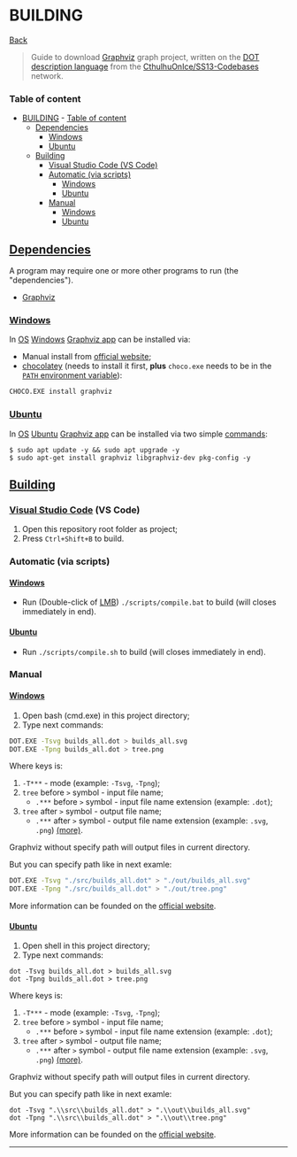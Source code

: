 
# BUILDING

[Back](../README.md)

> Guide to download [Graphviz](https://graphviz.org/) graph project, written on the [DOT description language](https://en.wikipedia.org/wiki/DOT_(graph_description_language)) from the [CthulhuOnIce/SS13-Codebases](https://github.com/CthulhuOnIce/SS13-Codebases) network.

### Table of content
- [BUILDING](#building)
		- [Table of content](#table-of-content)
	- [Dependencies](#dependencies)
		- [Windows](#windows)
		- [Ubuntu](#ubuntu)
	- [Building](#building-1)
		- [Visual Studio Code (VS Code)](#visual-studio-code-vs-code)
		- [Automatic (via scripts)](#automatic-via-scripts)
			- [Windows](#windows-1)
			- [Ubuntu](#ubuntu-1)
		- [Manual](#manual)
			- [Windows](#windows-2)
			- [Ubuntu](#ubuntu-2)


## [Dependencies](https://en.wikipedia.org/wiki/Dependency)

A program may require one or more other programs to run (the "dependencies").

 * [Graphviz](https://graphviz.org/)


### [Windows](https://www.microsoft.com/windows)

In [OS](https://en.wikipedia.org/wiki/Operating_system) [Windows](https://www.microsoft.com/windows) [Graphviz app](https://graphviz.org/) can be installed via:

 * Manual install from [official website](https://graphviz.org/download/);
 * [chocolatey](https://community.chocolatey.org/packages/Graphviz) (needs to install it first, **plus** `choco.exe` needs to be in the [`PATH` environment variable](https://en.wikipedia.org/wiki/PATH_(variable))):

```bash
CHOCO.EXE install graphviz
```


### [Ubuntu](https://ubuntu.com/)

In [OS](https://en.wikipedia.org/wiki/Operating_system) [Ubuntu](https://ubuntu.com/) [Graphviz app](https://graphviz.org/) can be installed via two simple [commands](https://en.wikipedia.org/wiki/Bash_(Unix_shell)):

```shell
$ sudo apt update -y && sudo apt upgrade -y
$ sudo apt-get install graphviz libgraphviz-dev pkg-config -y
```


## [Building](https://en.wikipedia.org/wiki/Software_build)

### [Visual Studio Code](https://code.visualstudio.com/) (VS Code)

 1. Open this repository root folder as project;
 1. Press `Ctrl+Shift+B` to build.

### Automatic (via scripts)

#### [Windows](https://www.microsoft.com/windows)

 * Run (Double-click of [LMB](https://en.wikipedia.org/wiki/LMB)) `./scripts/compile.bat` to build (will closes immediately in end).

#### [Ubuntu](https://ubuntu.com/)

 * Run `./scripts/compile.sh` to build (will closes immediately in end).

### Manual

#### [Windows](https://www.microsoft.com/windows)

 1. Open bash (cmd.exe) in this project directory;
 1. Type next commands:

```bash
DOT.EXE -Tsvg builds_all.dot > builds_all.svg
DOT.EXE -Tpng builds_all.dot > tree.png
```

Where keys is:
 1. `-T***` - mode (example: `-Tsvg`, `-Tpng`);
 1. `tree` before `>` symbol - input file name;
    * `.***` before `>` symbol - input file name extension (example: `.dot`);
 2. `tree` after `>` symbol - output file name;
    * `.***` after `>` symbol - output file name extension (example: `.svg`, `.png`) [(more)](https://graphviz.org/docs/outputs/).

Graphviz without specify path will output files in current directory.

But you can specify path like in next examle:

```bash
DOT.EXE -Tsvg "./src/builds_all.dot" > "./out/builds_all.svg"
DOT.EXE -Tpng "./src/builds_all.dot" > "./out/tree.png"
```

More information can be founded on the [official website](https://graphviz.org/doc/info/command.html).

#### [Ubuntu](https://ubuntu.com/)

 1. Open shell in this project directory;
 1. Type next commands:

```shell
dot -Tsvg builds_all.dot > builds_all.svg
dot -Tpng builds_all.dot > tree.png
```

Where keys is:
 1. `-T***` - mode (example: `-Tsvg`, `-Tpng`);
 1. `tree` before `>` symbol - input file name;
    * `.***` before `>` symbol - input file name extension (example: `.dot`);
 2. `tree` after `>` symbol - output file name;
    * `.***` after `>` symbol - output file name extension (example: `.svg`, `.png`) [(more)](https://graphviz.org/docs/outputs/).

Graphviz without specify path will output files in current directory.

But you can specify path like in next examle:

```shell
dot -Tsvg ".\\src\\builds_all.dot" > ".\\out\\builds_all.svg"
dot -Tpng ".\\src\\builds_all.dot" > ".\\out\\tree.png"
```

More information can be founded on the [official website](https://graphviz.org/doc/info/command.html).

---
